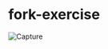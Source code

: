 # fork-exercise
 
![Capture](https://user-images.githubusercontent.com/111743134/190639037-9f054682-2965-46d7-b921-15e2126e4b45.PNG)
